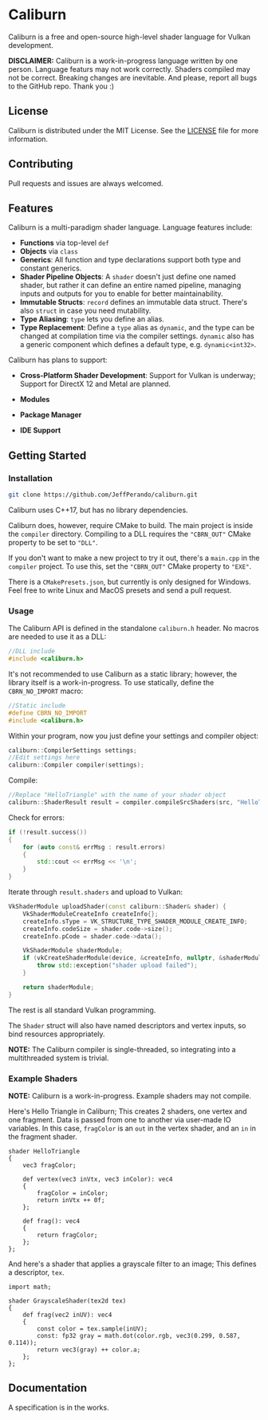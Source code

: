 # Caliburn

Caliburn is a free and open-source high-level shader language for Vulkan development.

**DISCLAIMER:** Caliburn is a work-in-progress language written by one person. Language featurs may not work correctly. Shaders compiled may not be correct. Breaking changes are inevitable. And please, report all bugs to the GitHub repo. Thank you :)

## License

Caliburn is distributed under the MIT License. See the [LICENSE](LICENSE) file for more information.

## Contributing

Pull requests and issues are always welcomed.

## Features

Caliburn is a multi-paradigm shader language. Language features include:

* **Functions** via top-level `def`
* **Objects** via `class`
* **Generics**: All function and type declarations support both type and constant generics.
* **Shader Pipeline Objects**: A `shader` doesn't just define one named shader, but rather it can define an entire named pipeline, managing inputs and outputs for you to enable for better maintainability.
* **Immutable Structs**: `record` defines an immutable data struct. There's also `struct` in case you need mutability.
* **Type Aliasing**: `type` lets you define an alias.
* **Type Replacement**: Define a `type` alias as `dynamic`, and the type can be changed at compilation time via the compiler settings. `dynamic` also has a generic component which defines a default type, e.g. `dynamic<int32>`.

Caliburn has plans to support:

* **Cross-Platform Shader Development**: Support for Vulkan is underway; Support for DirectX 12 and Metal are planned.

* **Modules**

* **Package Manager**

* **IDE Support**

## Getting Started

### Installation

```bash
git clone https://github.com/JeffPerando/caliburn.git
```

Caliburn uses C++17, but has no library dependencies.

Caliburn does, however, require CMake to build. The main project is inside the `compiler` directory. Compiling to a DLL requires the `"CBRN_OUT"` CMake property to be set to `"DLL"`.

If you don't want to make a new project to try it out, there's a `main.cpp` in the `compiler` project. To use this, set the `"CBRN_OUT"` CMake property to `"EXE"`.

There is a `CMakePresets.json`, but currently is only designed for Windows. Feel free to write Linux and MacOS presets and send a pull request.

### Usage

The Caliburn API is defined in the standalone `caliburn.h` header. No macros are needed to use it as a DLL:

```cpp
//DLL include
#include <caliburn.h>
```

It's not recommended to use Caliburn as a static library; however, the library itself is a work-in-progress. To use statically, define the `CBRN_NO_IMPORT` macro:

```cpp
//Static include
#define CBRN_NO_IMPORT
#include <caliburn.h>
```

Within your program, now you just define your settings and compiler object:

```cpp
caliburn::CompilerSettings settings;
//Edit settings here
caliburn::Compiler compiler(settings);
```

Compile:

```cpp
//Replace "HelloTriangle" with the name of your shader object
caliburn::ShaderResult result = compiler.compileSrcShaders(src, "HelloTriangle", caliburn::GPUTarget::SPIRV);
```

Check for errors:

```cpp
if (!result.success())
{
    for (auto const& errMsg : result.errors)
    {
        std::cout << errMsg << '\n';
    }
}
```

Iterate through `result.shaders` and upload to Vulkan:

```cpp
VkShaderModule uploadShader(const caliburn::Shader& shader) {
    VkShaderModuleCreateInfo createInfo{};
    createInfo.sType = VK_STRUCTURE_TYPE_SHADER_MODULE_CREATE_INFO;
    createInfo.codeSize = shader.code->size();
    createInfo.pCode = shader.code->data();

    VkShaderModule shaderModule;
    if (vkCreateShaderModule(device, &createInfo, nullptr, &shaderModule) != VK_SUCCESS) {
        throw std::exception("shader upload failed");
    }

    return shaderModule;
}
```

The rest is all standard Vulkan programming.

The `Shader` struct will also have named descriptors and vertex inputs, so bind resources appropriately.

**NOTE:** The Caliburn compiler is single-threaded, so integrating into a multithreaded system is trivial.

### Example Shaders

**NOTE:** Caliburn is a work-in-progress. Example shaders may not compile.

Here's Hello Triangle in Caliburn; This creates 2 shaders, one vertex and one fragment. Data is passed from one to another via user-made IO variables. In this case, `fragColor` is an `out` in the vertex shader, and an `in` in the fragment shader.

```caliburn
shader HelloTriangle
{
    vec3 fragColor;

    def vertex(vec3 inVtx, vec3 inColor): vec4
    {
        fragColor = inColor;
        return inVtx ++ 0f;
    };

    def frag(): vec4
    {
        return fragColor;
    };
};
```

And here's a shader that applies a grayscale filter to an image; This defines a descriptor, `tex`.

```caliburn
import math;

shader GrayscaleShader(tex2d tex)
{
    def frag(vec2 inUV): vec4
    {
        const color = tex.sample(inUV);
        const: fp32 gray = math.dot(color.rgb, vec3(0.299, 0.587, 0.114));
        return vec3(gray) ++ color.a;
    };
};
```

## Documentation

A specification is in the works.

